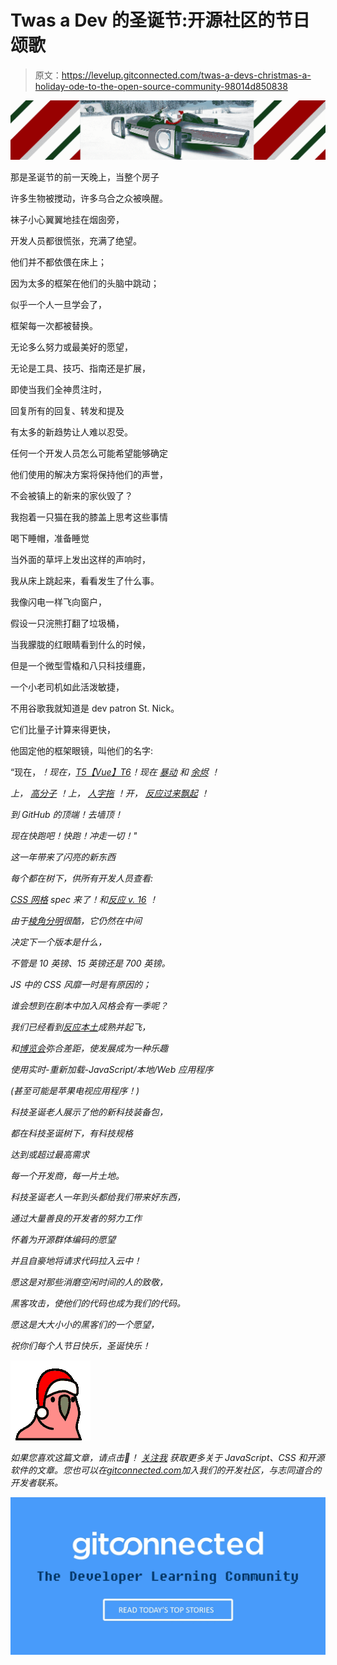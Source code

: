 # Twas a Dev 的圣诞节:开源社区的节日颂歌

> 原文：<https://levelup.gitconnected.com/twas-a-devs-christmas-a-holiday-ode-to-the-open-source-community-98014d850838>

![](img/dc32eca6a598acfd9c64365be25165b8.png)

那是圣诞节的前一天晚上，当整个房子

许多生物被搅动，许多乌合之众被唤醒。

袜子小心翼翼地挂在烟囱旁，

开发人员都很慌张，充满了绝望。

他们并不都依偎在床上；

因为太多的框架在他们的头脑中跳动；

似乎一个人一旦学会了，

框架每一次都被替换。

无论多么努力或最美好的愿望，

无论是工具、技巧、指南还是扩展，

即使当我们全神贯注时，

回复所有的回复、转发和提及

有太多的新趋势让人难以忍受。

任何一个开发人员怎么可能希望能够确定

他们使用的解决方案将保持他们的声誉，

不会被镇上的新来的家伙毁了？

我抱着一只猫在我的膝盖上思考这些事情

喝下睡帽，准备睡觉

当外面的草坪上发出这样的声响时，

我从床上跳起来，看看发生了什么事。

我像闪电一样飞向窗户，

假设一只浣熊打翻了垃圾桶，

当我朦胧的红眼睛看到什么的时候，

但是一个微型雪橇和八只科技缰鹿，

一个小老司机如此活泼敏捷，

不用谷歌我就知道是 dev patron St. Nick。

它们比量子计算来得更快，

他固定他的框架眼镜，叫他们的名字:

“现在，[](http://angular.io)*！现在，[T5【Vue】T6](https://vuejs.org/)！现在 [*暴动*](http://riotjs.com/) 和 [*余烬*](https://www.emberjs.com/) ！*

*上， [*高分子*](https://www.polymer-project.org/) ！上， [*人字拖*](https://aframe.io/) ！开， [*反应过来*](https://reactjs.org/)[*飘起*](https://flutter.io/) ！*

*到 GitHub 的顶端！去墙顶！*

*现在快跑吧！快跑！冲走一切！"*

*这一年带来了闪亮的新东西*

*每个都在树下，供所有开发人员查看:*

*[CSS 网格](https://caniuse.com/#search=grid) spec 来了！和[反应 v. 16](https://reactjs.org/blog/2017/09/26/react-v16.0.html) ！*

*由于[棱角分明](http://angular.io)很酷，它仍然在中间*

*决定下一个版本是什么，*

*不管是 10 英镑、15 英镑还是 700 英镑。*

*JS 中的 CSS 风靡一时是有原因的；*

*谁会想到在剧本中加入风格会有一季呢？*

*我们已经看到[反应本土](https://facebook.github.io/react-native/)成熟并起飞，*

*和[博览会](http://expo.io)弥合差距，使发展成为一种乐趣*

*使用实时-重新加载-JavaScript/本地/Web 应用程序*

*(甚至可能是苹果电视应用程序！)*

*科技圣诞老人展示了他的新科技装备包，*

*都在科技圣诞树下，有科技规格*

*达到或超过最高需求*

*每一个开发商，每一片土地。*

*科技圣诞老人一年到头都给我们带来好东西，*

*通过大量善良的开发者的努力工作*

*怀着为开源群体编码的愿望*

*并且自豪地将请求代码拉入云中！*

*愿这是对那些消磨空闲时间的人的致敬，*

*黑客攻击，使他们的代码也成为我们的代码。*

*愿这是大大小小的黑客们的一个愿望，*

*祝你们每个人节日快乐，圣诞快乐！*

*![](img/a1b8704f9a52b2f7a1cfa5ba58f4dad4.png)*

**如果您喜欢这篇文章，请点击*👏*！* [*关注我*](http://medium.com/@warlyware) *获取更多关于 JavaScript、CSS 和开源软件的文章。您也可以在*[*gitconnected.com*](http://gitconnected.com)*加入我们的开发社区，与志同道合的开发者联系。**

*[![](img/439094b9a664ef0239afbc4565c6ca49.png)](https://levelup.gitconnected.com/)*